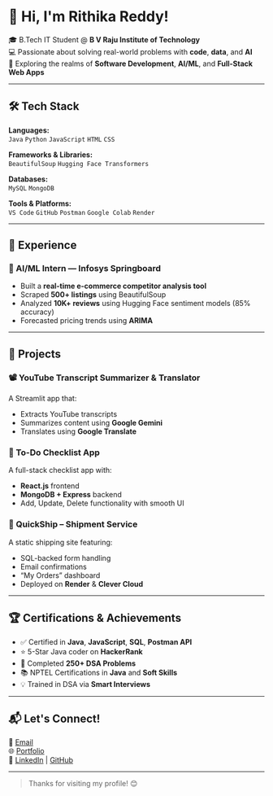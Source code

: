 # 👋 Hi, I'm Rithika Reddy!

🎓 B.Tech IT Student @ **B V Raju Institute of Technology**  
💻 Passionate about solving real-world problems with **code**, **data**, and **AI**  
🚀 Exploring the realms of **Software Development**, **AI/ML**, and **Full-Stack Web Apps**

---

## 🛠️ Tech Stack

**Languages:**  
`Java` `Python` `JavaScript` `HTML` `CSS`

**Frameworks & Libraries:**  
`BeautifulSoup` `Hugging Face Transformers`

**Databases:**  
`MySQL` `MongoDB`

**Tools & Platforms:**  
`VS Code` `GitHub` `Postman` `Google Colab` `Render` 

---

## 💼 Experience

### 🧠 AI/ML Intern — Infosys Springboard
- Built a **real-time e-commerce competitor analysis tool**
- Scraped **500+ listings** using BeautifulSoup
- Analyzed **10K+ reviews** using Hugging Face sentiment models (85% accuracy)
- Forecasted pricing trends using **ARIMA**

---

## 🚀 Projects

### 📽️ YouTube Transcript Summarizer & Translator  
A Streamlit app that:
- Extracts YouTube transcripts  
- Summarizes content using **Google Gemini**  
- Translates using **Google Translate**

### 📝 To-Do Checklist App  
A full-stack checklist app with:
- **React.js** frontend  
- **MongoDB + Express** backend  
- Add, Update, Delete functionality with smooth UI

### 🚚 QuickShip – Shipment Service  
A static shipping site featuring:
- SQL-backed form handling  
- Email confirmations  
- “My Orders” dashboard  
- Deployed on **Render** & **Clever Cloud**

---

## 🏆 Certifications & Achievements

- ✅ Certified in **Java**, **JavaScript**, **SQL**, **Postman API**
- ⭐ 5-Star Java coder on **HackerRank**
- 📘 Completed **250+ DSA Problems**
- 📚 NPTEL Certifications in **Java** and **Soft Skills**
- 💡 Trained in DSA via **Smart Interviews**

---

## 📬 Let's Connect!

📧 [Email](mailto:rithikareddy1718@gmail.com)  
🌐 [Portfolio](https://rithikareddy27.github.io/portfolio/)  
🔗 [LinkedIn](https://www.linkedin.com/in/rithika-reddy-vemula-389298289) | [GitHub](https://github.com/RithikaReddy27)

---

> Thanks for visiting my profile! 😊
